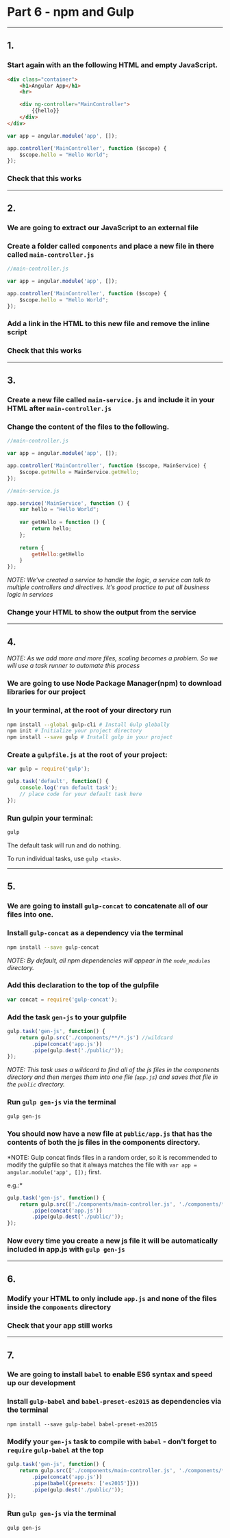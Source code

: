 # Part 6 - npm and Gulp
---
## 1.
### Start again with an the following HTML and empty JavaScript.

```html
<div class="container">
    <h1>Angular App</h1>
    <hr>

    <div ng-controller="MainController">
        {{hello}}
    </div>
</div>
```

```javascript
var app = angular.module('app', []);

app.controller('MainController', function ($scope) {
    $scope.hello = "Hello World";
});
```

### Check that this works
---
## 2.
### We are going to extract our JavaScript to an external file

### Create a folder called `components` and place a new file in there called `main-controller.js`
```javascript
//main-controller.js

var app = angular.module('app', []);

app.controller('MainController', function ($scope) {
    $scope.hello = "Hello World";
});
```

### Add a link in the HTML to this new file and remove the inline script

### Check that this works
---
## 3.
### Create a new file called `main-service.js` and include it in your HTML after `main-controller.js`

### Change the content of the files to the following.

```javascript
//main-controller.js

var app = angular.module('app', []);

app.controller('MainController', function ($scope, MainService) {
    $scope.getHello = MainService.getHello;
});
```

```javascript
//main-service.js

app.service('MainService', function () {
    var hello = "Hello World";
    
    var getHello = function () {
        return hello;
    };
    
    return {
        getHello:getHello
    }
});
```

*NOTE: We've created a service to handle the logic, a service can talk to multiple controllers and directives. 
It's good practice to put all business logic in services*

### Change your HTML to show the output from the service
---
## 4.
*NOTE: As we add more and more files, scaling becomes a problem. So we will use a task runner to automate this process*
 
### We are going to use Node Package Manager(npm) to download libraries for our project
### In your terminal, at the root of your directory run 

```bash
npm install --global gulp-cli # Install Gulp globally
npm init # Initialize your project directory
npm install --save gulp # Install gulp in your project
```

### Create a `gulpfile.js` at the root of your project:

```javascript
var gulp = require('gulp');

gulp.task('default', function() {
    console.log('run default task');
    // place code for your default task here
});
```

### Run gulpin your terminal:

```bash
gulp
```

The default task will run and do nothing.

To run individual tasks, use `gulp <task>`.

---
## 5.
### We are going to install `gulp-concat` to concatenate all of our files into one.

### Install `gulp-concat` as a dependency via the terminal

```bash
npm install --save gulp-concat
```

*NOTE: By default, all npm dependencies will appear in the `node_modules` directory.*


### Add this declaration to the top of the gulpfile
```javascript
var concat = require('gulp-concat'); 
```

### Add the task `gen-js` to your gulpfile

```javascript
gulp.task('gen-js', function() {
    return gulp.src('./components/**/*.js') //wildcard
        .pipe(concat('app.js'))
        .pipe(gulp.dest('./public/'));
});
```

*NOTE: This task uses a wildcard to find all of the js files in the components directory and then merges them into one file
 (`app.js`) and saves that file in the `public` directory.*

### Run `gulp gen-js` via the terminal

```bash
gulp gen-js
```

### You should now have a new file at `public/app.js` that has the contents of both the js files in the components directory.

*NOTE: Gulp concat finds files in a random order, so it is recommended to modify the gulpfile so that it always 
matches the file with `var app = angular.module('app', []);` first.

e.g.:*

```javascript
gulp.task('gen-js', function() {
    return gulp.src(['./components/main-controller.js', './components/**/*.js']) //wildcard
        .pipe(concat('app.js'))
        .pipe(gulp.dest('./public/'));
});
```

### Now every time you create a new js file it will be automatically included in app.js with `gulp gen-js`
---
## 6.
### Modify your HTML to only include `app.js` and none of the files inside the `components` directory

### Check that your app still works
---
## 7.
### We are going to install `babel` to enable ES6 syntax and speed up our development

### Install `gulp-babel` and `babel-preset-es2015` as dependencies via the terminal

```
npm install --save gulp-babel babel-preset-es2015
```

### Modify your `gen-js` task to compile with `babel` - don't forget to `require` `gulp-babel` at the top

```javascript
gulp.task('gen-js', function() {
    return gulp.src(['./components/main-controller.js', './components/**/*.js']) //wildcard
        .pipe(concat('app.js'))
        .pipe(babel({presets: ['es2015']}))
        .pipe(gulp.dest('./public/'));
});
```

### Run `gulp gen-js` via the terminal

```bash
gulp gen-js
```

